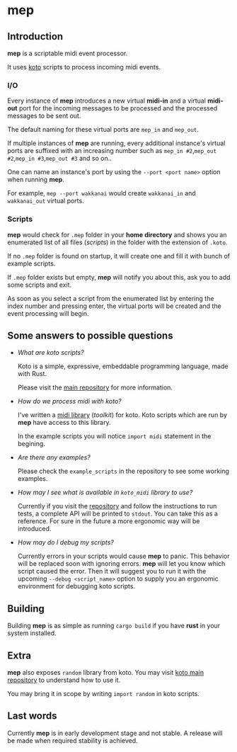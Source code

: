 # mep

## Introduction

**mep** is a scriptable midi event processor.

It uses [koto](https://github.com/koto-lang/koto) scripts to process incoming midi events.

### I/O

Every instance of **mep** introduces a new virtual **midi-in** and a virtual **midi-out** port for the incoming messages to be processed and the processed messages to be sent out.

The default naming for these virtual ports are `mep_in` and `mep_out`.

If multiple instances of **mep** are running, every additional instance's virtual ports are suffixed with an increasing number such as `mep_in #2`,`mep_out #2`,`mep_in #3`,`mep_out #3` and so on..

One can name an instance's port by using the `--port <port name>` option when running **mep**.

For example, `mep --port wakkanai` would create `wakkanai_in` and `wakkanai_out` virtual ports.

### Scripts

**mep** would check for `.mep` folder in your **home directory** and shows you an enumerated list of all files (_scripts_) in the folder with the extension of `.koto`.

If no `.mep` folder is found on startup, it will create one and fill it with bunch of example scripts.

If `.mep` folder exists but empty, **mep** will notify you about this, ask you to add some scripts and exit.

As soon as you select a script from the enumerated list by entering the index number and pressing enter, the virtual ports will be created and the event processing will begin.

## Some answers to possible questions

- _What are koto scripts?_

  Koto is a simple, expressive, embeddable programming language, made with Rust.

  Please visit the [main repository](https://github.com/koto-lang/koto) for more information.

- _How do we process midi with koto?_

  I've written a [midi library](https://github.com/alisomay/koto_midi) (_toolkit_) for koto. Koto scripts which are run by **mep** have access to this library.

  In the example scripts you will notice `import midi` statement in the begining.

- _Are there any examples?_

  Please check the `example_scripts` in the repository to see some working examples.

- _How may I see what is available in `koto_midi` library to use?_

  Currently if you visit the [repository](https://github.com/alisomay/koto_midi) and follow the instructions to run tests, a complete API will be printed to `stdout`. You can take this as a reference. For sure in the future a more ergonomic way will be introduced.

- _How may do I debug my scripts?_

  Currently errors in your scripts would cause **mep** to panic.
  This behavior will be replaced soon with ignoring errors.
  **mep** will let you know which script caused the error.
  Then it will suggest you to run it with the upcoming `--debug <script_name>` option to supply you an ergonomic environment for debugging koto scripts.

## Building

Building **mep** is as simple as running `cargo build` if you have **rust** in your system installed.

## Extra

**mep** also exposes `random` library from koto.
You may visit [koto main repository](https://github.com/koto-lang/koto) to understand how to use it.

You may bring it in scope by writing `import random` in koto scripts.

## Last words

Currently **mep** is in early development stage and not stable.
A release will be made when required stability is achieved.
